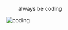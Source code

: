 &nbsp; &nbsp; &nbsp; &nbsp; always be coding 

![coding](https://media.tenor.com/mKMXJtjSv7YAAAAj/peachcat-new.gif)
